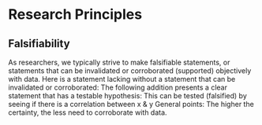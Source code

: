 # Research Principles
## Falsifiability
As researchers, we typically strive to make falsifiable statements, or statements that can be invalidated or corroborated (supported) objectively with data.
Here is a statement lacking without a statement that can be invalidated or corroborated:
The following addition presents a clear statement that has a testable hypothesis:
This can be tested (falsified) by seeing if there is a correlation between x & y
General points:
The higher the certainty, the less need to corroborate with data.
